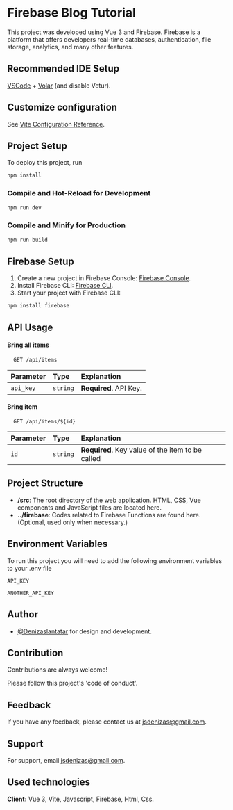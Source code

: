 # Firebase Blog Tutorial
This project was developed using Vue 3 and Firebase. Firebase is a platform that offers developers real-time databases, authentication, file storage, analytics, and many other features.






  
  

  


  


## Recommended IDE Setup
[VSCode](https://code.visualstudio.com/) + [Volar](https://marketplace.visualstudio.com/items?itemName=Vue.volar) (and disable Vetur).

## Customize configuration
See [Vite Configuration Reference](https://vitejs.dev/config/).


  
## Project Setup
To deploy this project, run

```sh
npm install
```

### Compile and Hot-Reload for Development

```sh
npm run dev
```

### Compile and Minify for Production

```sh
npm run build
```
  
## Firebase Setup

1. Create a new project in Firebase Console: [Firebase Console](https://console.firebase.google.com/).
2. Install Firebase CLI: [Firebase CLI](https://firebase.google.com/docs/cli).
3. Start your project with Firebase CLI:

```sh
npm install firebase
```




  
## API Usage

#### Bring all items

```http
  GET /api/items
```

| Parameter | Type     | Explanation                |
| :-------- | :------- | :------------------------- |
| `api_key` | `string` | **Required**. API Key. |

#### Bring item

```http
  GET /api/items/${id}
```

| Parameter | Type     | Explanation                       |
| :-------- | :------- | :-------------------------------- |
| `id`      | `string` | **Required**. Key value of the item to be called |





  
## Project Structure

- **/src**: The root directory of the web application. HTML, CSS, Vue components and JavaScript files are located here.
- **../firebase**: Codes related to Firebase Functions are found here. (Optional, used only when necessary.)
  
## Environment Variables

To run this project you will need to add the following environment variables to your .env file

`API_KEY`

`ANOTHER_API_KEY`
## Author

- [@Denizaslantatar](https://www.github.com/Denizaslantatar) for design and development.
## Contribution

Contributions are always welcome!

Please follow this project's 'code of conduct'.
## Feedback

If you have any feedback, please contact us at jsdenizas@gmail.com.

  ## Support

For support, email jsdenizas@gmail.com.
## Used technologies

**Client:** Vue 3, Vite, Javascript, Firebase, Html, Css.
